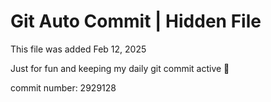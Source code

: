 # Git Auto Commit | Hidden File

This file was added Feb 12, 2025

Just for fun and keeping my daily git commit active 🤪

commit number: 2929128

